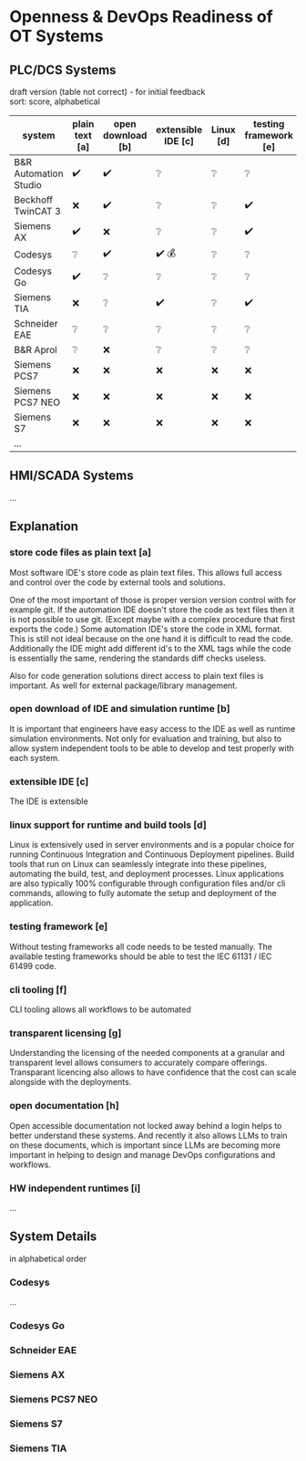 # Openness & DevOps Readiness of OT Systems

## PLC/DCS Systems

draft version (table not correct) - for initial feedback  
sort: score, alphabetical

| system                | plain text [a]   | open download [b] | extensible IDE [c]          | Linux [d]     | testing framework [e] | cli [f]          | transparent licensing [g] | open docs [h]    | HW independent [i] | score |
| --------------------- | ---------------- | ----------------- | --------------------------- |-------------- | --------------------- | ---------------- | ------------------------- | ---------------- | ------------------ | ----- |
| B&R Automation Studio |:heavy_check_mark:|:heavy_check_mark: |:grey_question:              |:grey_question:|:grey_question:        |:grey_question:   |:grey_question:            |:heavy_check_mark:|:grey_question:     | 3     |
| Beckhoff TwinCAT 3    |:x:               |:heavy_check_mark: |:grey_question:              |:grey_question:|:heavy_check_mark:     |:grey_question:   |:grey_question:            |:heavy_check_mark:|:grey_question:     | 3     |
| Siemens AX            |:heavy_check_mark:|:x:                |:grey_question:              |:grey_question:|:heavy_check_mark:     |:heavy_check_mark:|:grey_question:            |:x:               |:x:                 | 3     |
| Codesys               |:grey_question:   |:heavy_check_mark: |:heavy_check_mark: :moneybag:|:grey_question:|:grey_question:        |:grey_question:   |:grey_question:            |:grey_question:   |:heavy_check_mark:  | 2     |
| Codesys Go            |:heavy_check_mark:|:grey_question:    |:grey_question:              |:grey_question:|:grey_question:        |:grey_question:   |:grey_question:            |:grey_question:   |:heavy_check_mark:  | 2     |
| Siemens TIA           |:x:               |:grey_question:    |:heavy_check_mark:           |:grey_question:|:heavy_check_mark:     |:x:               | :x:                       |:x:               |:x:                 | 2     |
| Schneider EAE         |:grey_question:   | :grey_question:   |:grey_question:              |:grey_question:|:grey_question:        |:grey_question:   |:grey_question:            |:grey_question:   |:heavy_check_mark:  | 1     |
| B&R Aprol             | :grey_question:  | :x:               |:grey_question:              |:grey_question:|:grey_question:        |:grey_question:   |:grey_question:            |:grey_question:   |:x:                 | 0     |
| Siemens PCS7          |:x:               | :x:               |:x:                          |:x:            |:x:                    |:x:               |:x:                        |:x:               |:x:                 | 0     |
| Siemens PCS7 NEO      |:x:               | :x:               |:x:                          |:x:            |:x:                    |:grey_question:   |:x:                        |:x:               |:x:                 | 0     |
| Siemens S7            |:x:               | :x:               |:x:                          |:x:            |:x:                    |:x:               |:x:                        |:x:               |:x:                 | 0     |
| ...                   |                  |                   |                             |               |                       |                  |                           |                  |                    | 0     |



## HMI/SCADA Systems

...

## Explanation


### store code files as plain text [a]

Most software IDE's store code as plain text files. This allows full access and control over the code by external tools and solutions.

One of the most important of those is proper version version control with for example git. If the automation IDE doesn't store the code as text files then it is not possible to use git. (Except maybe with a complex procedure that first exports the code.) Some automation IDE's store the code in XML format. This is still not ideal because on the one hand it is difficult to read the code. Additionally the IDE might add different id's to the XML tags while the code is essentially the same, rendering the standards diff checks useless.

Also for code generation solutions direct access to plain text files is important. As well for external package/library management.

### open download of IDE and simulation runtime [b]

It is important that engineers have easy access to the IDE as well as runtime simulation environments. Not only for evaluation and training, but also to allow system independent tools to be able to develop and test properly with each system.

### extensible IDE [c]

The IDE is extensible

### linux support for runtime and build tools [d]

Linux is extensively used in server environments and is a popular choice for running Continuous Integration and Continuous Deployment pipelines. Build tools that run on Linux can seamlessly integrate into these pipelines, automating the build, test, and deployment processes. Linux applications are also typically 100% configurable through configuration files and/or cli commands, allowing to fully automate the setup and deployment of the application.

### testing framework [e]

Without testing frameworks all code needs to be tested manually. The available testing frameworks should be able to test the IEC 61131 / IEC 61499 code.

### cli tooling [f]

CLI tooling allows all workflows to be automated

### transparent licensing [g]

Understanding the licensing of the needed components at a granular and transparent level allows consumers to accurately compare offerings. Transparant licencing also allows to have confidence that the cost can scale alongside with the deployments.

### open documentation [h]

Open accessible documentation not locked away behind a login helps to better understand these systems. And recently it also allows LLMs to train on these documents, which is important since LLMs are becoming more important in helping to design and manage DevOps configurations and workflows.

### HW independent runtimes [i]

...


## System Details

in alphabetical order

### Codesys
...

### Codesys Go

### Schneider EAE

### Siemens AX

### Siemens PCS7 NEO

### Siemens S7

### Siemens TIA













